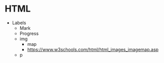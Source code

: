# HTML
- Labels
  - Mark
  - Progress
  - img
    - map
    - https://www.w3schools.com/html/html_images_imagemap.asp
  - p
